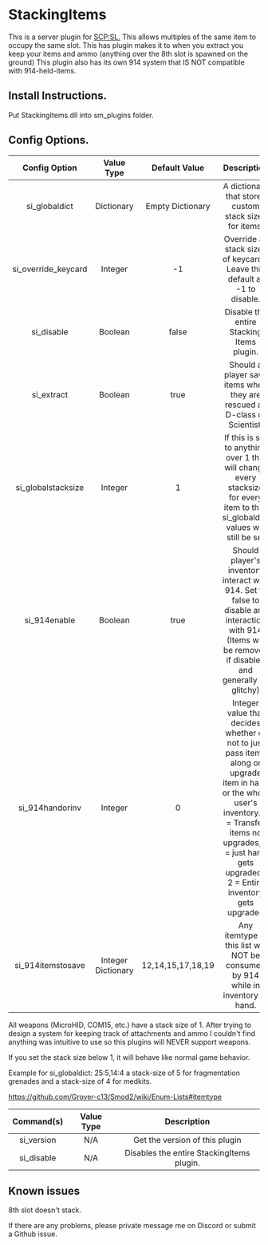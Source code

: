 # StackingItems
This is a server plugin for [SCP:SL.](https://store.steampowered.com/app/700330/SCP_Secret_Laboratory)
This allows multiples of the same item to occupy the same slot.
This has plugin makes it to when you extract you keep your items and ammo (anything over the 8th slot is spawned on the ground) 
This plugin also has its own 914 system that IS NOT compatible with 914-held-items.
## Install Instructions.
Put StackingItems.dll into sm_plugins folder.


## Config Options.
| Config Option              | Value Type      | Default Value | Description |
|   :---:                    |     :---:       |    :---:      |    :---:    |
| si_globaldict           | Dictionary      | Empty Dictionary           | A dictionary that stores custom stack sizes for items.|
| si_override_keycard     | Integer         | -1       | Override all stack sizes of keycards. Leave this default at -1 to disable. |
| si_disable              | Boolean         | false    | Disable the entire Stacking Items plugin. |
| si_extract              | Boolean         | true     | Should a player save items when they are rescued as D-class or Scientist.|
| si_globalstacksize      | Integer         | 1        | If this is set to anything over 1 this will change every stacksize for every item to this. si_globaldict values will still be set|
| si_914enable            | Boolean         | true     | Should player's inventory interact with 914. Set to false to disable any interaction with 914 (Items will be removed if disabled and generally be glitchy) |
| si_914handorinv         | Integer         | 0        | Integer value that decides whether or not to just pass items along or upgrade item in hand or the whole user's inventory. 0 = Transfer items no upgrades, 1 = just hand gets upgraded., 2 = Entire inventory gets upgraded |
| si_914itemstosave       | Integer Dictionary | 12,14,15,17,18,19   | Any itemtype in this list will NOT be consumed by 914 while in inventory or hand. |

All weapons (MicroHID, COM15, etc.) have a stack size of 1. After trying to design a system for keeping track of attachments and ammo I couldn't find anything was intuitive to use so this plugins will NEVER support weapons.

If you set the stack size below 1, it will behave like normal game behavior.

Example for si_globaldict: 25:5,14:4
a stack-size of 5 for fragmentation grenades and a stack-size of 4 for medkits.

https://github.com/Grover-c13/Smod2/wiki/Enum-Lists#itemtype

| Command(s)                 | Value Type      | Description                              |
|   :---:                    |     :---:       |    :---:                                 |
| si_version              | N/A             | Get the version of this plugin           |
| si_disable              | N/A             | Disables the entire StackingItems plugin.    |

## Known issues
8th slot doesn't stack.

If there are any problems, please private message me on Discord or submit a Github issue.
